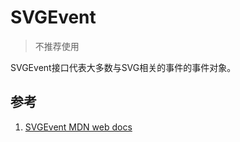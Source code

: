 # SVGEvent

>不推荐使用

SVGEvent接口代表大多数与SVG相关的事件的事件对象。

## 参考

1. [SVGEvent MDN web docs](https://developer.mozilla.org/en-US/docs/Web/API/SVGEvent)
